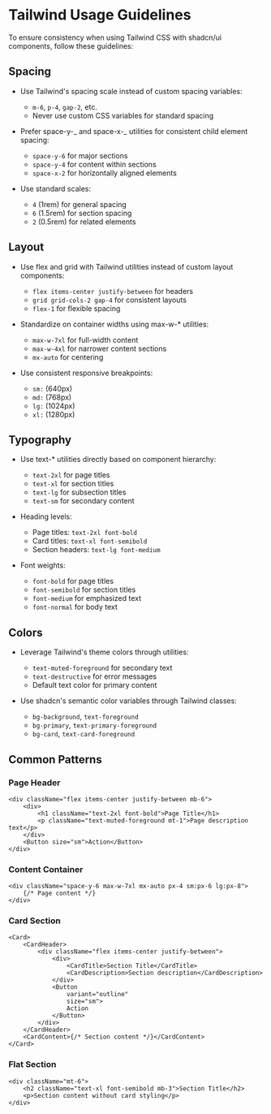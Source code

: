 # Tailwind Usage Guidelines

To ensure consistency when using Tailwind CSS with shadcn/ui components, follow these guidelines:

## Spacing

- Use Tailwind's spacing scale instead of custom spacing variables:

  - `m-6`, `p-4`, `gap-2`, etc.
  - Never use custom CSS variables for standard spacing

- Prefer space-y-_ and space-x-_ utilities for consistent child element spacing:

  - `space-y-6` for major sections
  - `space-y-4` for content within sections
  - `space-x-2` for horizontally aligned elements

- Use standard scales:
  - `4` (1rem) for general spacing
  - `6` (1.5rem) for section spacing
  - `2` (0.5rem) for related elements

## Layout

- Use flex and grid with Tailwind utilities instead of custom layout components:

  - `flex items-center justify-between` for headers
  - `grid grid-cols-2 gap-4` for consistent layouts
  - `flex-1` for flexible spacing

- Standardize on container widths using max-w-\* utilities:

  - `max-w-7xl` for full-width content
  - `max-w-4xl` for narrower content sections
  - `mx-auto` for centering

- Use consistent responsive breakpoints:
  - `sm:` (640px)
  - `md:` (768px)
  - `lg:` (1024px)
  - `xl:` (1280px)

## Typography

- Use text-\* utilities directly based on component hierarchy:

  - `text-2xl` for page titles
  - `text-xl` for section titles
  - `text-lg` for subsection titles
  - `text-sm` for secondary content

- Heading levels:

  - Page titles: `text-2xl font-bold`
  - Card titles: `text-xl font-semibold`
  - Section headers: `text-lg font-medium`

- Font weights:
  - `font-bold` for page titles
  - `font-semibold` for section titles
  - `font-medium` for emphasized text
  - `font-normal` for body text

## Colors

- Leverage Tailwind's theme colors through utilities:

  - `text-muted-foreground` for secondary text
  - `text-destructive` for error messages
  - Default text color for primary content

- Use shadcn's semantic color variables through Tailwind classes:
  - `bg-background`, `text-foreground`
  - `bg-primary`, `text-primary-foreground`
  - `bg-card`, `text-card-foreground`

## Common Patterns

### Page Header

```tsx
<div className="flex items-center justify-between mb-6">
	<div>
		<h1 className="text-2xl font-bold">Page Title</h1>
		<p className="text-muted-foreground mt-1">Page description text</p>
	</div>
	<Button size="sm">Action</Button>
</div>
```

### Content Container

```tsx
<div className="space-y-6 max-w-7xl mx-auto px-4 sm:px-6 lg:px-8">
	{/* Page content */}
</div>
```

### Card Section

```tsx
<Card>
	<CardHeader>
		<div className="flex items-center justify-between">
			<div>
				<CardTitle>Section Title</CardTitle>
				<CardDescription>Section description</CardDescription>
			</div>
			<Button
				variant="outline"
				size="sm">
				Action
			</Button>
		</div>
	</CardHeader>
	<CardContent>{/* Section content */}</CardContent>
</Card>
```

### Flat Section

```tsx
<div className="mt-6">
	<h2 className="text-xl font-semibold mb-3">Section Title</h2>
	<p>Section content without card styling</p>
</div>
```
